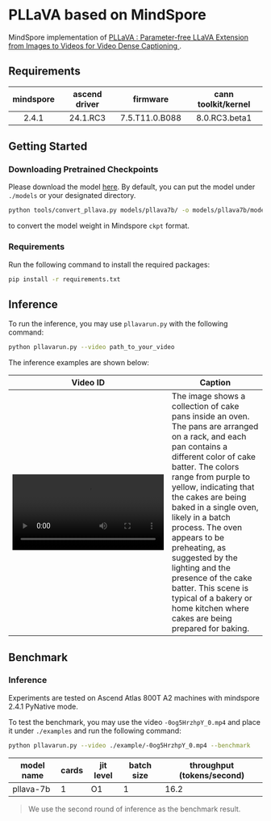 # PLLaVA based on MindSpore

MindSpore implementation of
[PLLaVA : Parameter-free LLaVA Extension from Images to Videos for Video Dense Captioning
](https://arxiv.org/abs/2404.16994).

## Requirements

| mindspore | ascend driver |    firmware    | cann toolkit/kernel |
|:---------:|:-------------:|:--------------:|:-------------------:|
|  2.4.1    |   24.1.RC3    | 7.5.T11.0.B088 |    8.0.RC3.beta1    |

## Getting Started
### Downloading Pretrained Checkpoints

Please download the model [here](https://huggingface.co/llava-hf/llava-v1.6-vicuna-7b-hf).
By default, you can put the model under `./models` or your designated directory.

```bash
python tools/convert_pllava.py models/pllava7b/ -o models/pllava7b/model.ckpt
```

to convert the model weight in Mindspore `ckpt` format.

### Requirements

Run the following command to install the required packages:
```bash
pip install -r requirements.txt
```

## Inference

To run the inference, you may use `pllavarun.py` with the following command:

```bash
python pllavarun.py --video path_to_your_video
```

The inference examples are shown below:

| Video ID | Caption                                                                                                                                                                                                                                                                                                                                                                                                                                                                             |
|----------|-------------------------------------------------------------------------------------------------------------------------------------------------------------------------------------------------------------------------------------------------------------------------------------------------------------------------------------------------------------------------------------------------------------------------------------------------------------------------------------|
| <video src="https://github.com/user-attachments/assets/e79c8b19-b5f6-4391-8bf4-4921e2fede15" /> | The image shows a collection of cake pans inside an oven. The pans are arranged on a rack, and each pan contains a different color of cake batter. The colors range from purple to yellow, indicating that the cakes are being baked in a single oven, likely in a batch process. The oven appears to be preheating, as suggested by the lighting and the presence of the cake batter. This scene is typical of a bakery or home kitchen where cakes are being prepared for baking. |


## Benchmark

### Inference

Experiments are tested on Ascend Atlas 800T A2 machines with mindspore 2.4.1 PyNative mode.

To test the benchmark, you may use the video `-0og5HrzhpY_0.mp4` and place it under `./examples`
and run the following command:

```bash
python pllavarun.py --video ./example/-0og5HrzhpY_0.mp4 --benchmark
```

| model name | cards | jit level | batch size | throughput (tokens/second) |
|------------|-------|---------|------------|----------------------------|
| pllava-7b  | 1     | O1      | 1          | 16.2                       |

> We use the second round of inference as the benchmark result.
